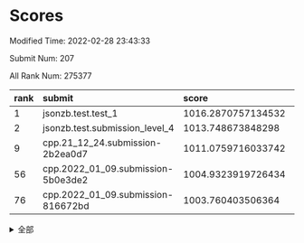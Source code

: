 # Scores

Modified Time: 2022-02-28 23:43:33

Submit Num: 207

All Rank Num: 275377

| rank |               submit               |       score        |       sigma        | pk_num |
| :--- | :--------------------------------- | :----------------- | :----------------- | :----- |
| 1    | jsonzb.test.test_1                 | 1016.2870757134532 | 0.873702656095527  | 5315   |
| 2    | jsonzb.test.submission_level_4     | 1013.748673848298  | 0.8161395661999117 | 5323   |
| 9    | cpp.21_12_24.submission-2b2ea0d7   | 1011.0759716033742 | 0.7708680584970035 | 5323   |
| 56   | cpp.2022_01_09.submission-5b0e3de2 | 1004.9323919726434 | 0.7186018577813743 | 5322   |
| 76   | cpp.2022_01_09.submission-816672bd | 1003.760403506364  | 0.7216458989042535 | 5324   |


<details>
<summary>全部</summary>

| rank |                 submit                 |       score        |       sigma        | pk_num |
| :--- | :------------------------------------- | :----------------- | :----------------- | :----- |
| 1    | jsonzb.test.test_1                     | 1016.2870757134532 | 0.873702656095527  | 5315   |
| 2    | jsonzb.test.submission_level_4         | 1013.748673848298  | 0.8161395661999117 | 5323   |
| 3    | gobigger.level_3.submission_level_3_25 | 1012.2698401023112 | 0.760493096081359  | 5321   |
| 4    | gobigger.level_3.submission_level_3_3  | 1011.561547786258  | 0.7658561748385408 | 5318   |
| 5    | gobigger.level_3.submission_level_3_29 | 1011.382645330293  | 0.7809679252789312 | 5322   |
| 6    | gobigger.level_3.submission_level_3_24 | 1011.2614665293984 | 0.7791721653253795 | 5325   |
| 7    | gobigger.level_3.submission_level_3_33 | 1011.2266542157878 | 0.7956049163331077 | 5323   |
| 8    | gobigger.level_3.submission_level_3_40 | 1011.2188015143182 | 0.7723851235403482 | 5323   |
| 9    | cpp.21_12_24.submission-2b2ea0d7       | 1011.0759716033742 | 0.7708680584970035 | 5323   |
| 10   | gobigger.level_3.submission_level_3_23 | 1011.0226267565453 | 0.7605580538897444 | 5322   |
| 11   | gobigger.level_3.submission_level_3_34 | 1011.0219282361426 | 0.7731884720014414 | 5318   |
| 12   | gobigger.level_3.submission_level_3_42 | 1010.9126111980627 | 0.7745379079793714 | 5325   |
| 13   | gobigger.level_3.submission_level_3_28 | 1010.817986967075  | 0.7594691642600413 | 5318   |
| 14   | gobigger.level_3.submission_level_3_2  | 1010.7516571447134 | 0.7813052648471879 | 5320   |
| 15   | gobigger.level_3.submission_level_3_43 | 1010.6266313717972 | 0.7848598180078572 | 5324   |
| 16   | gobigger.level_3.submission_level_3_15 | 1010.5708434576071 | 0.7782061974377633 | 5319   |
| 17   | gobigger.level_3.submission_level_3_10 | 1010.5324545567468 | 0.7352294436989129 | 5321   |
| 18   | gobigger.level_3.submission_level_3_36 | 1010.4706409391118 | 0.7581909923959209 | 5317   |
| 19   | gobigger.level_3.submission_level_3_19 | 1010.4483412611639 | 0.7575426294100605 | 5323   |
| 20   | gobigger.level_3.submission_level_3_0  | 1010.312741786129  | 0.7773465967259876 | 5319   |
| 21   | gobigger.level_3.submission_level_3_47 | 1010.2966267156078 | 0.7465774655352462 | 5320   |
| 22   | gobigger.level_3.submission_level_3_18 | 1010.2623097337427 | 0.759250338229615  | 5321   |
| 23   | gobigger.level_3.submission_level_3_41 | 1010.2286539664625 | 0.7355937314214591 | 5320   |
| 24   | gobigger.level_3.submission_level_3_13 | 1010.2161421868366 | 0.7534123951719383 | 5325   |
| 25   | gobigger.level_3.submission_level_3_1  | 1010.104174762596  | 0.7752324882920195 | 5327   |
| 26   | gobigger.level_3.submission_level_3_39 | 1010.0722005501035 | 0.7740544005362965 | 5321   |
| 27   | gobigger.level_3.submission_level_3_6  | 1010.0433531464405 | 0.7431650590818684 | 5318   |
| 28   | gobigger.level_3.submission_level_3_4  | 1010.0215956415877 | 0.7567821829035722 | 5322   |
| 29   | gobigger.level_3.submission_level_3_20 | 1010.0106625896096 | 0.7805231670492242 | 5320   |
| 30   | gobigger.level_3.submission_level_3_37 | 1010.0056688451202 | 0.7603859370953591 | 5321   |
| 31   | gobigger.level_3.submission_level_3_5  | 1009.9611022838277 | 0.7626333650494944 | 5320   |
| 32   | gobigger.level_3.submission_level_3_30 | 1009.9381669566634 | 0.7606191519432085 | 5318   |
| 33   | gobigger.level_3.submission_level_3_17 | 1009.8699819663523 | 0.7560209028040576 | 5319   |
| 34   | gobigger.level_3.submission_level_3_11 | 1009.7752065523897 | 0.7627908699048025 | 5317   |
| 35   | gobigger.level_3.submission_level_3_12 | 1009.7673657673597 | 0.7502882625170632 | 5320   |
| 36   | gobigger.level_3.submission_level_3_22 | 1009.7655344377063 | 0.7632591013393932 | 5322   |
| 37   | gobigger.level_3.submission_level_3_35 | 1009.763637702022  | 0.7474564228064419 | 5321   |
| 38   | gobigger.level_3.submission_level_3_48 | 1009.6715750950352 | 0.7665860318821589 | 5316   |
| 39   | gobigger.level_3.submission_level_3_45 | 1009.5847248331202 | 0.7582810477861099 | 5320   |
| 40   | gobigger.level_3.submission_level_3_27 | 1009.5740335210584 | 0.7638151461419064 | 5326   |
| 41   | gobigger.level_3.submission_level_3_8  | 1009.4731180468858 | 0.7604729280370124 | 5320   |
| 42   | gobigger.level_3.submission_level_3_38 | 1009.4450568666708 | 0.7434122259104863 | 5323   |
| 43   | gobigger.level_3.submission_level_3_16 | 1009.4073075739634 | 0.7574089595008096 | 5323   |
| 44   | gobigger.level_3.submission_level_3_49 | 1009.2676416390474 | 0.7599628954925738 | 5324   |
| 45   | gobigger.level_3.submission_level_3_46 | 1009.2425833875193 | 0.7430357499194017 | 5321   |
| 46   | gobigger.level_3.submission_level_3_14 | 1009.1843153409508 | 0.7534223266805509 | 5321   |
| 47   | gobigger.level_3.submission_level_3_31 | 1009.1748453896337 | 0.739467628441187  | 5321   |
| 48   | gobigger.level_3.submission_level_3_21 | 1009.0921457171485 | 0.7501508907493569 | 5319   |
| 49   | gobigger.level_3.submission_level_3_44 | 1008.87384276087   | 0.764250360831562  | 5320   |
| 50   | gobigger.level_3.submission_level_3_26 | 1008.8230662789011 | 0.7529718390313132 | 5320   |
| 51   | gobigger.level_3.submission_level_3_32 | 1008.8071082050549 | 0.7657465989927037 | 5319   |
| 52   | gobigger.level_3.submission_level_3_7  | 1008.12152734165   | 0.7476144440831267 | 5315   |
| 53   | gobigger.level_3.submission_level_3_9  | 1007.7071212291285 | 0.754882679694835  | 5323   |
| 54   | gobigger.level_1.submission_level_1_49 | 1005.2586368508132 | 0.7236669152260978 | 5316   |
| 55   | gobigger.level_1.submission_level_1_7  | 1004.9994639670426 | 0.7215307838831148 | 5320   |
| 56   | cpp.2022_01_09.submission-5b0e3de2     | 1004.9323919726434 | 0.7186018577813743 | 5322   |
| 57   | gobigger.level_1.submission_level_1_25 | 1004.9180473110745 | 0.7164901305307703 | 5316   |
| 58   | gobigger.level_1.submission_level_1_36 | 1004.8495759890044 | 0.732615432579124  | 5319   |
| 59   | gobigger.level_1.submission_level_1_23 | 1004.8140514112362 | 0.7323521327173406 | 5327   |
| 60   | gobigger.level_1.submission_level_1_47 | 1004.6335365773459 | 0.6974985822522094 | 5322   |
| 61   | gobigger.level_1.submission_level_1_4  | 1004.5768141653185 | 0.714593518077915  | 5320   |
| 62   | gobigger.level_1.submission_level_1_11 | 1004.4479657648853 | 0.7256489475345522 | 5321   |
| 63   | gobigger.level_1.submission_level_1_14 | 1004.3684127910125 | 0.7152011686854172 | 5325   |
| 64   | gobigger.level_1.submission_level_1_0  | 1004.3603625265657 | 0.7201893700051448 | 5320   |
| 65   | gobigger.level_1.submission_level_1_31 | 1004.1619989052273 | 0.7220508306525566 | 5323   |
| 66   | gobigger.level_1.submission_level_1_35 | 1004.1600525236435 | 0.7155825013981342 | 5318   |
| 67   | gobigger.level_1.submission_level_1_32 | 1004.0278474127203 | 0.7283105571156344 | 5321   |
| 68   | gobigger.level_1.submission_level_1_19 | 1003.9978370136404 | 0.707704395265563  | 5320   |
| 69   | gobigger.level_1.submission_level_1_21 | 1003.9687574744294 | 0.7197095868445683 | 5328   |
| 70   | gobigger.level_1.submission_level_1_8  | 1003.9498368122363 | 0.7228222298620816 | 5318   |
| 71   | gobigger.level_1.submission_level_1_33 | 1003.9420799513653 | 0.7287392439821704 | 5323   |
| 72   | gobigger.level_1.submission_level_1_48 | 1003.9199145614842 | 0.7117394343782067 | 5320   |
| 73   | gobigger.level_1.submission_level_1_41 | 1003.8943929890467 | 0.7271854491596209 | 5327   |
| 74   | gobigger.level_1.submission_level_1_12 | 1003.888681750028  | 0.7140793157088046 | 5326   |
| 75   | gobigger.level_1.submission_level_1_5  | 1003.7771438816878 | 0.7242816780150957 | 5321   |
| 76   | cpp.2022_01_09.submission-816672bd     | 1003.760403506364  | 0.7216458989042535 | 5324   |
| 77   | gobigger.level_1.submission_level_1_43 | 1003.707936704227  | 0.7110512739744355 | 5325   |
| 78   | gobigger.level_1.submission_level_1_39 | 1003.6890352391987 | 0.716259496258432  | 5322   |
| 79   | gobigger.level_1.submission_level_1_6  | 1003.5852556217766 | 0.7223058927806717 | 5327   |
| 80   | gobigger.level_1.submission_level_1_13 | 1003.5699372161184 | 0.7198737339192776 | 5324   |
| 81   | gobigger.level_1.submission_level_1_26 | 1003.534172130045  | 0.7277585978812543 | 5321   |
| 82   | gobigger.level_1.submission_level_1_17 | 1003.467225038807  | 0.7075236387360538 | 5324   |
| 83   | gobigger.level_1.submission_level_1_37 | 1003.3752665774333 | 0.7372348495172625 | 5320   |
| 84   | gobigger.level_1.submission_level_1_2  | 1003.3464938370261 | 0.7173051687370166 | 5319   |
| 85   | gobigger.level_1.submission_level_1_34 | 1003.3078952508042 | 0.7136323339030517 | 5322   |
| 86   | gobigger.level_1.submission_level_1_18 | 1003.3039377020632 | 0.7166681242343509 | 5323   |
| 87   | gobigger.level_1.submission_level_1_46 | 1003.158082397228  | 0.7219883396998751 | 5320   |
| 88   | gobigger.level_1.submission_level_1_45 | 1003.1564078925512 | 0.7327072072105477 | 5321   |
| 89   | gobigger.level_1.submission_level_1_10 | 1003.1361449239834 | 0.7246606302245348 | 5315   |
| 90   | gobigger.level_1.submission_level_1_38 | 1003.1215677063353 | 0.7176069135969347 | 5320   |
| 91   | gobigger.level_1.submission_level_1_20 | 1003.1108584555734 | 0.7109743848605918 | 5318   |
| 92   | gobigger.level_1.submission_level_1_1  | 1003.0728404012539 | 0.7146297216189703 | 5321   |
| 93   | gobigger.level_1.submission_level_1_22 | 1002.973011968537  | 0.7292291341084621 | 5318   |
| 94   | gobigger.level_1.submission_level_1_30 | 1002.8606416604127 | 0.7200397838578361 | 5317   |
| 95   | gobigger.level_1.submission_level_1_29 | 1002.8122561602175 | 0.7213564267295867 | 5324   |
| 96   | gobigger.level_1.submission_level_1_42 | 1002.708807159014  | 0.7123978104908159 | 5326   |
| 97   | gobigger.level_1.submission_level_1_16 | 1002.6985713694694 | 0.7096472819637749 | 5318   |
| 98   | gobigger.level_1.submission_level_1_3  | 1002.6783687356409 | 0.7178384073520128 | 5318   |
| 99   | gobigger.level_1.submission_level_1_28 | 1002.6656348541724 | 0.7202555974142613 | 5324   |
| 100  | gobigger.level_1.submission_level_1_27 | 1002.6611324947182 | 0.714888245747682  | 5319   |
| 101  | gobigger.level_1.submission_level_1_24 | 1002.4613788050639 | 0.703842917083637  | 5322   |
| 102  | gobigger.level_1.submission_level_1_9  | 1002.1156371934812 | 0.7163816770922264 | 5318   |
| 103  | gobigger.level_1.submission_level_1_44 | 1002.0935040824304 | 0.7205574609013728 | 5314   |
| 104  | gobigger.level_1.submission_level_1_40 | 1001.124586234931  | 0.7100565873646941 | 5322   |
| 105  | gobigger.level_1.submission_level_1_15 | 1000.4036277970479 | 0.7197247782675514 | 5318   |
| 106  | gobigger.random.submission_random_43   | 997.3971069925884  | 0.7079562316816634 | 5324   |
| 107  | gobigger.random.submission_random_40   | 997.1959430240306  | 0.7144787873385495 | 5323   |
| 108  | gobigger.random.submission_random_16   | 997.1458425401065  | 0.7014384713718887 | 5319   |
| 109  | gobigger.random.submission_random_39   | 996.9262045509251  | 0.7164465290118619 | 5318   |
| 110  | gobigger.random.submission_random_45   | 996.8533698689682  | 0.7116629715921918 | 5324   |
| 111  | gobigger.random.submission_random_24   | 996.8245483914519  | 0.7052768607495644 | 5320   |
| 112  | gobigger.random.submission_random_6    | 996.7552593886385  | 0.7108393644563308 | 5321   |
| 113  | gobigger.random.submission_random_41   | 996.6827564781959  | 0.7087168972630198 | 5325   |
| 114  | gobigger.random.submission_random_4    | 996.664337220555   | 0.7187969975880041 | 5317   |
| 115  | gobigger.random.submission_random_18   | 996.6416313643804  | 0.7077252445401864 | 5322   |
| 116  | gobigger.random.submission_random_25   | 996.4718589784327  | 0.7220614257383279 | 5324   |
| 117  | gobigger.random.submission_random_20   | 996.4441529323989  | 0.7255316409591371 | 5326   |
| 118  | gobigger.random.submission_random_10   | 996.433675542835   | 0.7034673995614619 | 5322   |
| 119  | gobigger.random.submission_random_19   | 996.4303299043331  | 0.71239874053834   | 5325   |
| 120  | gobigger.random.submission_random_37   | 996.3897643700409  | 0.7142869948176    | 5316   |
| 121  | gobigger.random.submission_random_1    | 996.3567712822211  | 0.7153211838171086 | 5316   |
| 122  | gobigger.random.submission_random_11   | 996.3541991389425  | 0.7098822473552107 | 5319   |
| 123  | gobigger.random.submission_random_36   | 996.3256276495916  | 0.7095379311453948 | 5324   |
| 124  | gobigger.random.submission_random_12   | 996.3231666432517  | 0.7190367483552348 | 5324   |
| 125  | gobigger.random.submission_random_31   | 996.2613539449057  | 0.7184609984768161 | 5320   |
| 126  | gobigger.random.submission_random_48   | 996.2154149729694  | 0.7033564113245195 | 5317   |
| 127  | gobigger.random.submission_random_0    | 996.1818672350274  | 0.7117264592666208 | 5315   |
| 128  | gobigger.random.submission_random_49   | 996.0572412573898  | 0.7154278433874971 | 5325   |
| 129  | gobigger.random.submission_random_42   | 996.011035977287   | 0.7198445223565353 | 5325   |
| 130  | gobigger.random.submission_random_30   | 995.9790823490737  | 0.7136057059217992 | 5322   |
| 131  | gobigger.random.submission_random_8    | 995.9773830462258  | 0.7052446348264364 | 5317   |
| 132  | gobigger.random.submission_random_28   | 995.934768805228   | 0.7093682040753586 | 5320   |
| 133  | gobigger.random.submission_random_35   | 995.9177007561107  | 0.7273649557499275 | 5322   |
| 134  | gobigger.random.submission_random_22   | 995.8381556454083  | 0.6960664792070218 | 5320   |
| 135  | gobigger.random.submission_random_33   | 995.7586645562475  | 0.7208899765860528 | 5321   |
| 136  | gobigger.random.submission_random_15   | 995.7488481120671  | 0.708413776910836  | 5321   |
| 137  | gobigger.random.submission_random_46   | 995.6542961529087  | 0.713068601711177  | 5326   |
| 138  | gobigger.random.submission_random_34   | 995.602134875904   | 0.7129408502781487 | 5316   |
| 139  | gobigger.random.submission_random_21   | 995.5948926842138  | 0.7067411601975451 | 5320   |
| 140  | gobigger.random.submission_random_47   | 995.5755438753505  | 0.7191958354743366 | 5324   |
| 141  | gobigger.random.submission_random_2    | 995.5620478963265  | 0.7176785782450694 | 5324   |
| 142  | gobigger.random.submission_random_29   | 995.4659184454113  | 0.7230736797978974 | 5324   |
| 143  | gobigger.random.submission_random_38   | 995.441472799154   | 0.7170322582612766 | 5320   |
| 144  | gobigger.random.submission_random_7    | 995.3852880821705  | 0.7154550765449113 | 5326   |
| 145  | gobigger.random.submission_random_27   | 995.3763053373848  | 0.7068749548054848 | 5320   |
| 146  | gobigger.random.submission_random_5    | 995.3627946629872  | 0.7091461011586999 | 5322   |
| 147  | gobigger.random.submission_random_9    | 995.3514370070352  | 0.7183306105309696 | 5325   |
| 148  | gobigger.random.submission_random_17   | 995.2741952276656  | 0.7060827731850937 | 5320   |
| 149  | gobigger.random.submission_random_32   | 995.2405594026453  | 0.7220307537846238 | 5320   |
| 150  | gobigger.random.submission_random_14   | 995.0020903001606  | 0.7229827661832458 | 5323   |
| 151  | gobigger.random.submission_random_44   | 994.9735188905385  | 0.7199318801000641 | 5327   |
| 152  | gobigger.random.submission_random_3    | 994.8632637220481  | 0.7116892225187608 | 5321   |
| 153  | gobigger.random.submission_random_23   | 994.8476950761927  | 0.7136659786283209 | 5323   |
| 154  | gobigger.random.submission_random_13   | 994.3902472778869  | 0.7138657511087141 | 5326   |
| 155  | gobigger.random.submission_random_26   | 994.3728451309657  | 0.734612952885034  | 5319   |
| 156  | gobigger.level_2.submission_level_2_18 | 994.0032617516848  | 0.7261143072760321 | 5324   |
| 157  | gobigger.level_2.submission_level_2_37 | 993.8279596478786  | 0.7270610476428817 | 5325   |
| 158  | gobigger.level_2.submission_level_2_27 | 993.3068556444612  | 0.7426790644560438 | 5317   |
| 159  | gobigger.level_2.submission_level_2_5  | 993.2607603117821  | 0.7422858403593995 | 5319   |
| 160  | gobigger.level_2.submission_level_2_38 | 993.0484170804694  | 0.7459815065152069 | 5320   |
| 161  | gobigger.level_2.submission_level_2_41 | 993.0153746658804  | 0.7340564254073665 | 5320   |
| 162  | gobigger.level_2.submission_level_2_21 | 992.9341467884348  | 0.7253770639794906 | 5322   |
| 163  | gobigger.level_2.submission_level_2_25 | 992.9315383836565  | 0.7338895450718353 | 5320   |
| 164  | gobigger.level_2.submission_level_2_28 | 992.9295880353897  | 0.744974860323601  | 5323   |
| 165  | gobigger.level_2.submission_level_2_40 | 992.9027912684111  | 0.7435310075544218 | 5316   |
| 166  | gobigger.level_2.submission_level_2_20 | 992.9020255081149  | 0.735900158347701  | 5323   |
| 167  | gobigger.level_2.submission_level_2_6  | 992.8175470582885  | 0.7542883211450119 | 5320   |
| 168  | gobigger.level_2.submission_level_2_0  | 992.8145774255698  | 0.7428800087296011 | 5323   |
| 169  | gobigger.level_2.submission_level_2_2  | 992.7615027736201  | 0.7333292768458788 | 5321   |
| 170  | gobigger.level_2.submission_level_2_46 | 992.6941788841967  | 0.7432290033718081 | 5319   |
| 171  | gobigger.level_2.submission_level_2_43 | 992.6840287143107  | 0.7441097687017336 | 5325   |
| 172  | gobigger.level_2.submission_level_2_35 | 992.6130315990041  | 0.7442220934136959 | 5325   |
| 173  | gobigger.level_2.submission_level_2_22 | 992.5841543274806  | 0.7410549455473673 | 5326   |
| 174  | gobigger.level_2.submission_level_2_15 | 992.1772899934224  | 0.7418188254694893 | 5318   |
| 175  | gobigger.level_2.submission_level_2_48 | 992.1188853225125  | 0.7364864274483277 | 5323   |
| 176  | gobigger.level_2.submission_level_2_47 | 992.0230231645696  | 0.7343709924427898 | 5321   |
| 177  | gobigger.level_2.submission_level_2_16 | 991.9820956723532  | 0.7272263040688266 | 5318   |
| 178  | gobigger.level_2.submission_level_2_34 | 991.8481987627091  | 0.7575804293749371 | 5321   |
| 179  | gobigger.level_2.submission_level_2_44 | 991.8004975272598  | 0.7529202691409935 | 5323   |
| 180  | gobigger.level_2.submission_level_2_31 | 991.7036043215346  | 0.7465989284475332 | 5324   |
| 181  | gobigger.level_2.submission_level_2_12 | 991.6569663837826  | 0.7558686969798025 | 5323   |
| 182  | gobigger.level_2.submission_level_2_1  | 991.6535254257589  | 0.7349880647057514 | 5323   |
| 183  | gobigger.level_2.submission_level_2_7  | 991.5726851128837  | 0.7377338671147445 | 5323   |
| 184  | gobigger.level_2.submission_level_2_10 | 991.5670229465969  | 0.7521237843187494 | 5327   |
| 185  | gobigger.level_2.submission_level_2_23 | 991.526019234785   | 0.7494253692131821 | 5317   |
| 186  | gobigger.level_2.submission_level_2_11 | 991.5220961098131  | 0.7420315861981164 | 5321   |
| 187  | gobigger.level_2.submission_level_2_3  | 991.465817775925   | 0.7408616744964431 | 5318   |
| 188  | gobigger.level_2.submission_level_2_39 | 991.4626991446933  | 0.7538368287747252 | 5319   |
| 189  | gobigger.level_2.submission_level_2_49 | 991.3863947324937  | 0.7338208359164954 | 5321   |
| 190  | gobigger.level_2.submission_level_2_30 | 991.3788046050965  | 0.7354779127433809 | 5321   |
| 191  | gobigger.level_2.submission_level_2_32 | 991.2369011555235  | 0.7613001628149906 | 5320   |
| 192  | gobigger.level_2.submission_level_2_33 | 991.1503295760011  | 0.747755957313179  | 5321   |
| 193  | gobigger.level_2.submission_level_2_17 | 990.85906507177    | 0.7536075831271865 | 5317   |
| 194  | gobigger.level_2.submission_level_2_42 | 990.7660813686917  | 0.7587172616063264 | 5323   |
| 195  | gobigger.level_2.submission_level_2_26 | 990.5775656471283  | 0.76698391631943   | 5322   |
| 196  | gobigger.level_2.submission_level_2_8  | 990.5002562310857  | 0.781538301763321  | 5323   |
| 197  | gobigger.level_2.submission_level_2_29 | 990.4105101692365  | 0.7712837014679024 | 5322   |
| 198  | gobigger.level_2.submission_level_2_36 | 990.3573965769203  | 0.7875028614243323 | 5326   |
| 199  | gobigger.level_2.submission_level_2_14 | 990.2880327993811  | 0.7559507607349675 | 5323   |
| 200  | gobigger.level_2.submission_level_2_4  | 990.1630081200433  | 0.762371369738065  | 5315   |
| 201  | gobigger.level_2.submission_level_2_9  | 990.1086349452295  | 0.771334346055741  | 5326   |
| 202  | gobigger.level_2.submission_level_2_19 | 990.0069147259715  | 0.7630377784925705 | 5329   |
| 203  | gobigger.level_2.submission_level_2_45 | 989.9674920330972  | 0.7518721693542249 | 5321   |
| 204  | gobigger.level_2.submission_level_2_24 | 989.8455086852715  | 0.7857102639381234 | 5326   |
| 205  | gobigger.level_2.submission_level_2_13 | 989.8430830343794  | 0.7819696730102436 | 5321   |
| 206  | gobigger.none.submission_none_0        | 976.7242376171735  | 1.3777901454971955 | 5321   |
| 207  | gobigger.none.submission_none_1        | 975.458056985934   | 1.4633136382675065 | 5327   |

</details>